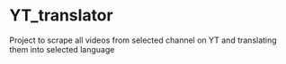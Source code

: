 # YT_translator
Project to scrape all videos from selected channel on YT and translating them into selected language
